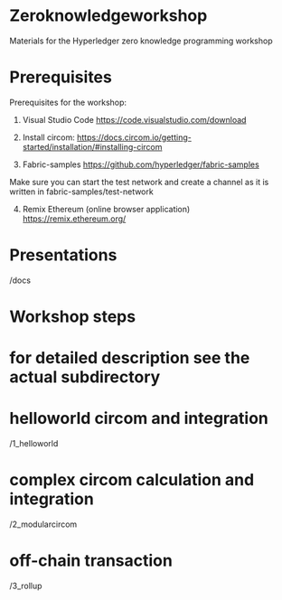 # Zeroknowledgeworkshop

Materials for the Hyperledger zero knowledge programming workshop

# Prerequisites
Prerequisites for the workshop:

1. Visual Studio Code
https://code.visualstudio.com/download 

2. Install circom:
https://docs.circom.io/getting-started/installation/#installing-circom 

3. Fabric-samples
https://github.com/hyperledger/fabric-samples 

Make sure you can start the test network and create a channel as it is written in fabric-samples/test-network

4. Remix Ethereum (online browser application)
https://remix.ethereum.org/ 

# Presentations

/docs

# Workshop steps
# for detailed description see the actual subdirectory

# helloworld circom and integration
/1_helloworld

# complex circom calculation and integration
/2_modularcircom

# off-chain transaction
/3_rollup

